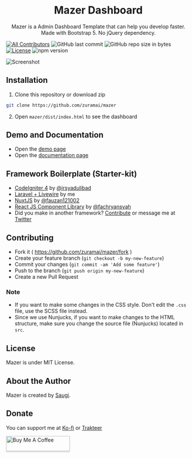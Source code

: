 <h1 align="center">Mazer Dashboard</h1>
<p align="center">Mazer is a Admin Dashboard Template that can help you develop faster. Made with Bootstrap 5. No jQuery dependency.</p>
<p align="center">

[![All Contributors](https://img.shields.io/badge/all_contributors-1-green.svg?style=flat-square)](#contributors-)
![GitHub last commit](https://img.shields.io/github/last-commit/zuramai/mazer.svg)
![GitHub repo size in bytes](https://img.shields.io/github/repo-size/badges/shields.svg)
[![License](https://img.shields.io/github/license/zuramai/mazer.svg)](LICENSE)
![npm version](https://badge.fury.io/js/yarn.svg)
</p>

![Screenshot](https://raw.githubusercontent.com/zuramai/mazer/main/screenshot.png)

## Installation
1. Clone this repository or download zip
```bash
git clone https://github.com/zuramai/mazer
```
2. Open `mazer/dist/index.html` to see the dashboard

## Demo and Documentation
- Open the [demo page](http://zuramai.github.io/mazer/demo)
- Open the [documentation page](http://zuramai.github.io/mazer/docs)

## Framework Boilerplate (Starter-kit)
- [CodeIgniter 4](https://github.com/irsyadulibad/mazer-codeigniter) by [@irsyadulibad](https://github.com/irsyadulibad)
- [Laravel + Livewire](https://github.com/zuramai/laravel-mazer) by me
- [NuxtJS](https://github.com/fauzan121002/mazer-nuxt) by [@fauzan121002](https://github.com/fauzan121002)
- [React JS Component Library](https://github.com/fachryansyah/react-mazer-ui) by [@fachryansyah](https://github.com/fachryansyah/)
- Did you make in another framework? [Contribute](https://github.com/zuramai/mazer/blob/main/CONTRIBUTING.md) or message me at [Twitter](https://twitter.com/asawgi) 

 ## Contributing

- Fork it ( https://github.com/zuramai/mazer/fork )
- Create your feature branch (`git checkout -b my-new-feature`)
- Commit your changes (`git commit -am 'Add some feature'`)
- Push to the branch (`git push origin my-new-feature`)
- Create a new Pull Request

### Note
- If you want to make some changes in the CSS style. Don't edit the `.css` file, use the SCSS file instead.
- Since we use Nunjucks, if you want to make changes to the HTML structure, make sure you change the source file (Nunjucks) located in `src`.

## License
Mazer is under MIT License.

## About the Author
Mazer is created by <a href="https://ahmadsaugi.com">Saugi</a>. 

 ## Donate
 You can support me at [Ko-fi](https://ko-fi.com/saugi) or [Trakteer](https://trakteer.id/saugi)
 
 <a href="https://buymeacoffee.com/saugi" target="_blank"><img src="https://www.buymeacoffee.com/assets/img/custom_images/orange_img.png" alt="Buy Me A Coffee" style="height: 41px !important;width: 174px !important;box-shadow: 0px 3px 2px 0px rgba(190, 190, 190, 0.5) !important;-webkit-box-shadow: 0px 3px 2px 0px rgba(190, 190, 190, 0.5) !important;" ></a>
 
